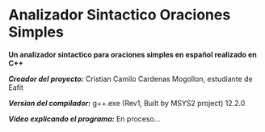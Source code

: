 # Analizador Sintactico Oraciones Simples
**Un analizador sintactico para oraciones simples en español realizado en C++**

***Creador del proyecto:***
Cristian Camilo Cardenas Mogollon, estudiante de Eafit

***Version del compilador:***
g++.exe (Rev1, Built by MSYS2 project) 12.2.0

***Video explicando el programa:***
En proceso...
